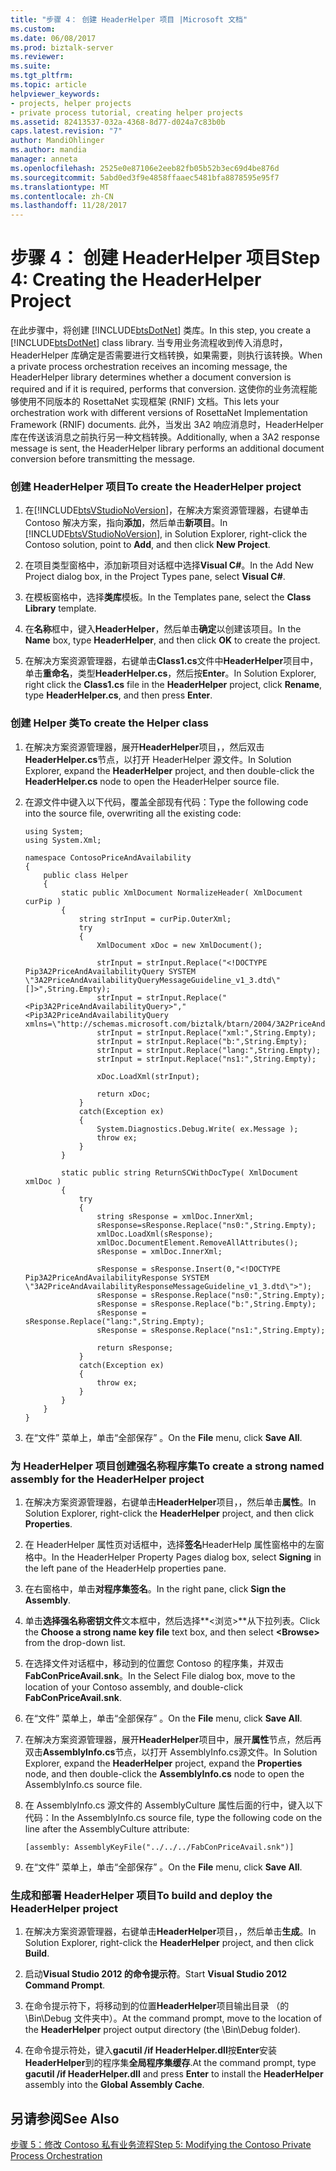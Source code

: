 ```yaml
---
title: "步骤 4： 创建 HeaderHelper 项目 |Microsoft 文档"
ms.custom: 
ms.date: 06/08/2017
ms.prod: biztalk-server
ms.reviewer: 
ms.suite: 
ms.tgt_pltfrm: 
ms.topic: article
helpviewer_keywords:
- projects, helper projects
- private process tutorial, creating helper projects
ms.assetid: 82413537-032a-4368-8d77-d024a7c83b0b
caps.latest.revision: "7"
author: MandiOhlinger
ms.author: mandia
manager: anneta
ms.openlocfilehash: 2525e0e87106e2eeb82fb05b52b3ec69d4be876d
ms.sourcegitcommit: 5abd0ed3f9e4858ffaaec5481bfa8878595e95f7
ms.translationtype: MT
ms.contentlocale: zh-CN
ms.lasthandoff: 11/28/2017
---
```

# <a name="step-4-creating-the-headerhelper-project"></a><span data-ttu-id="56be4-102">步骤 4： 创建 HeaderHelper 项目</span><span class="sxs-lookup"><span data-stu-id="56be4-102">Step 4: Creating the HeaderHelper Project</span></span>
<span data-ttu-id="56be4-103">在此步骤中，将创建 [!INCLUDE[btsDotNet](../../includes/btsdotnet-md.md)] 类库。</span><span class="sxs-lookup"><span data-stu-id="56be4-103">In this step, you create a [!INCLUDE[btsDotNet](../../includes/btsdotnet-md.md)] class library.</span></span> <span data-ttu-id="56be4-104">当专用业务流程收到传入消息时，HeaderHelper 库确定是否需要进行文档转换，如果需要，则执行该转换。</span><span class="sxs-lookup"><span data-stu-id="56be4-104">When a private process orchestration receives an incoming message, the HeaderHelper library determines whether a document conversion is required and if it is required, performs that conversion.</span></span> <span data-ttu-id="56be4-105">这使你的业务流程能够使用不同版本的 RosettaNet 实现框架 (RNIF) 文档。</span><span class="sxs-lookup"><span data-stu-id="56be4-105">This lets your orchestration work with different versions of RosettaNet Implementation Framework (RNIF) documents.</span></span> <span data-ttu-id="56be4-106">此外，当发出 3A2 响应消息时，HeaderHelper 库在传送该消息之前执行另一种文档转换。</span><span class="sxs-lookup"><span data-stu-id="56be4-106">Additionally, when a 3A2 response message is sent, the HeaderHelper library performs an additional document conversion before transmitting the message.</span></span>  
  
### <a name="to-create-the-headerhelper-project"></a><span data-ttu-id="56be4-107">创建 HeaderHelper 项目</span><span class="sxs-lookup"><span data-stu-id="56be4-107">To create the HeaderHelper project</span></span>  
  
1.  <span data-ttu-id="56be4-108">在[!INCLUDE[btsVStudioNoVersion](../../includes/btsvstudionoversion-md.md)]，在解决方案资源管理器，右键单击 Contoso 解决方案，指向**添加**，然后单击**新项目**。</span><span class="sxs-lookup"><span data-stu-id="56be4-108">In [!INCLUDE[btsVStudioNoVersion](../../includes/btsvstudionoversion-md.md)], in Solution Explorer, right-click the Contoso solution, point to **Add**, and then click **New Project**.</span></span>  
  
2.  <span data-ttu-id="56be4-109">在项目类型窗格中，添加新项目对话框中选择**Visual C#**。</span><span class="sxs-lookup"><span data-stu-id="56be4-109">In the Add New Project dialog box, in the Project Types pane, select **Visual C#**.</span></span>  
  
3.  <span data-ttu-id="56be4-110">在模板窗格中，选择**类库**模板。</span><span class="sxs-lookup"><span data-stu-id="56be4-110">In the Templates pane, select the **Class Library** template.</span></span>  
  
4.  <span data-ttu-id="56be4-111">在**名称**框中，键入**HeaderHelper**，然后单击**确定**以创建该项目。</span><span class="sxs-lookup"><span data-stu-id="56be4-111">In the **Name** box, type **HeaderHelper**, and then click **OK** to create the project.</span></span>  
  
5.  <span data-ttu-id="56be4-112">在解决方案资源管理器，右键单击**Class1.cs**文件中**HeaderHelper**项目中，单击**重命名**，类型**HeaderHelper.cs**，然后按**Enter**。</span><span class="sxs-lookup"><span data-stu-id="56be4-112">In Solution Explorer, right click the **Class1.cs** file in the **HeaderHelper** project, click **Rename**, type **HeaderHelper.cs**, and then press **Enter**.</span></span>  
  
### <a name="to-create-the-helper-class"></a><span data-ttu-id="56be4-113">创建 Helper 类</span><span class="sxs-lookup"><span data-stu-id="56be4-113">To create the Helper class</span></span>  
  
1.  <span data-ttu-id="56be4-114">在解决方案资源管理器，展开**HeaderHelper**项目，，然后双击**HeaderHelper.cs**节点，以打开 HeaderHelper 源文件。</span><span class="sxs-lookup"><span data-stu-id="56be4-114">In Solution Explorer, expand the **HeaderHelper** project, and then double-click the **HeaderHelper.cs** node to open the HeaderHelper source file.</span></span>  
  
2.  <span data-ttu-id="56be4-115">在源文件中键入以下代码，覆盖全部现有代码：</span><span class="sxs-lookup"><span data-stu-id="56be4-115">Type the following code into the source file, overwriting all the existing code:</span></span>  
  
    ```  
    using System;  
    using System.Xml;  
  
    namespace ContosoPriceAndAvailability  
    {  
        public class Helper  
        {  
            static public XmlDocument NormalizeHeader( XmlDocument curPip )  
            {  
                string strInput = curPip.OuterXml;  
                try  
                {  
                    XmlDocument xDoc = new XmlDocument();  
  
                    strInput = strInput.Replace("<!DOCTYPE Pip3A2PriceAndAvailabilityQuery SYSTEM \"3A2PriceAndAvailabilityQueryMessageGuideline_v1_3.dtd\"[]>",String.Empty);  
                    strInput = strInput.Replace("<Pip3A2PriceAndAvailabilityQuery>","<Pip3A2PriceAndAvailabilityQuery xmlns=\"http://schemas.microsoft.com/biztalk/btarn/2004/3A2PriceAndAvailabilityQueryMessageGuideline_v1_3.dtd\">");  
                    strInput = strInput.Replace("xml:",String.Empty);  
                    strInput = strInput.Replace("b:",String.Empty);  
                    strInput = strInput.Replace("lang:",String.Empty);  
                    strInput = strInput.Replace("ns1:",String.Empty);  
  
                    xDoc.LoadXml(strInput);  
  
                    return xDoc;  
                }  
                catch(Exception ex)  
                {  
                    System.Diagnostics.Debug.Write( ex.Message );  
                    throw ex;  
                }  
            }  
  
            static public string ReturnSCWithDocType( XmlDocument xmlDoc )  
            {  
                try  
                {  
                    string sResponse = xmlDoc.InnerXml;  
                    sResponse=sResponse.Replace("ns0:",String.Empty);  
                    xmlDoc.LoadXml(sResponse);  
                    xmlDoc.DocumentElement.RemoveAllAttributes();  
                    sResponse = xmlDoc.InnerXml;  
  
                    sResponse = sResponse.Insert(0,"<!DOCTYPE Pip3A2PriceAndAvailabilityResponse SYSTEM \"3A2PriceAndAvailabilityResponseMessageGuideline_v1_3.dtd\">");  
                    sResponse = sResponse.Replace("ns0:",String.Empty);  
                    sResponse = sResponse.Replace("b:",String.Empty);  
                    sResponse = sResponse.Replace("lang:",String.Empty);  
                    sResponse = sResponse.Replace("ns1:",String.Empty);  
  
                    return sResponse;  
                }  
                catch(Exception ex)  
                {  
                    throw ex;  
                }  
            }  
        }  
    }  
    ```  
  
3.  <span data-ttu-id="56be4-116">在“文件”  菜单上，单击“全部保存” 。</span><span class="sxs-lookup"><span data-stu-id="56be4-116">On the **File** menu, click **Save All**.</span></span>  
  
### <a name="to-create-a-strong-named-assembly-for-the-headerhelper-project"></a><span data-ttu-id="56be4-117">为 HeaderHelper 项目创建强名称程序集</span><span class="sxs-lookup"><span data-stu-id="56be4-117">To create a strong named assembly for the HeaderHelper project</span></span>  
  
1.  <span data-ttu-id="56be4-118">在解决方案资源管理器，右键单击**HeaderHelper**项目，，然后单击**属性**。</span><span class="sxs-lookup"><span data-stu-id="56be4-118">In Solution Explorer, right-click the **HeaderHelper** project, and then click **Properties**.</span></span>  
  
2.  <span data-ttu-id="56be4-119">在 HeaderHelper 属性页对话框中，选择**签名**HeaderHelp 属性窗格中的左窗格中。</span><span class="sxs-lookup"><span data-stu-id="56be4-119">In the HeaderHelper Property Pages dialog box, select **Signing** in the left pane of the HeaderHelp properties pane.</span></span>  
  
3.  <span data-ttu-id="56be4-120">在右窗格中，单击**对程序集签名**。</span><span class="sxs-lookup"><span data-stu-id="56be4-120">In the right pane, click **Sign the Assembly**.</span></span>  
  
4.  <span data-ttu-id="56be4-121">单击**选择强名称密钥文件**文本框中，然后选择**\<浏览\>**从下拉列表。</span><span class="sxs-lookup"><span data-stu-id="56be4-121">Click the **Choose a strong name key file** text box, and then select **\<Browse\>** from the drop-down list.</span></span>  
  
5.  <span data-ttu-id="56be4-122">在选择文件对话框中，移动到的位置您 Contoso 的程序集，并双击**FabConPriceAvail.snk**。</span><span class="sxs-lookup"><span data-stu-id="56be4-122">In the Select File dialog box, move to the location of your Contoso assembly, and double-click **FabConPriceAvail.snk**.</span></span>  
  
6.  <span data-ttu-id="56be4-123">在“文件”  菜单上，单击“全部保存” 。</span><span class="sxs-lookup"><span data-stu-id="56be4-123">On the **File** menu, click **Save All**.</span></span>  
  
7.  <span data-ttu-id="56be4-124">在解决方案资源管理器，展开**HeaderHelper**项目中，展开**属性**节点，然后再双击**AssemblyInfo.cs**节点，以打开 AssemblyInfo.cs源文件。</span><span class="sxs-lookup"><span data-stu-id="56be4-124">In Solution Explorer, expand the **HeaderHelper** project, expand the **Properties** node, and then double-click the **AssemblyInfo.cs** node to open the AssemblyInfo.cs source file.</span></span>  
  
8.  <span data-ttu-id="56be4-125">在 AssemblyInfo.cs 源文件的 AssemblyCulture 属性后面的行中，键入以下代码：</span><span class="sxs-lookup"><span data-stu-id="56be4-125">In the AssemblyInfo.cs source file, type the following code on the line after the AssemblyCulture attribute:</span></span>  
  
    ```  
    [assembly: AssemblyKeyFile("../../../FabConPriceAvail.snk")]  
    ```  
  
9. <span data-ttu-id="56be4-126">在“文件”  菜单上，单击“全部保存” 。</span><span class="sxs-lookup"><span data-stu-id="56be4-126">On the **File** menu, click **Save All**.</span></span>  
  
### <a name="to-build-and-deploy-the-headerhelper-project"></a><span data-ttu-id="56be4-127">生成和部署 HeaderHelper 项目</span><span class="sxs-lookup"><span data-stu-id="56be4-127">To build and deploy the HeaderHelper project</span></span>  
  
1.  <span data-ttu-id="56be4-128">在解决方案资源管理器，右键单击**HeaderHelper**项目，，然后单击**生成**。</span><span class="sxs-lookup"><span data-stu-id="56be4-128">In Solution Explorer, right-click the **HeaderHelper** project, and then click **Build**.</span></span>  
  
2.  <span data-ttu-id="56be4-129">启动**Visual Studio 2012 的命令提示符**。</span><span class="sxs-lookup"><span data-stu-id="56be4-129">Start **Visual Studio 2012 Command Prompt**.</span></span>  
  
3.  <span data-ttu-id="56be4-130">在命令提示符下，将移动到的位置**HeaderHelper**项目输出目录 （的 \Bin\Debug 文件夹中）。</span><span class="sxs-lookup"><span data-stu-id="56be4-130">At the command prompt, move to the location of the **HeaderHelper** project output directory (the \Bin\Debug folder).</span></span>  
  
4.  <span data-ttu-id="56be4-131">在命令提示符处，键入**gacutil /if HeaderHelper.dll**按**Enter**安装**HeaderHelper**到的程序集**全局程序集缓存**.</span><span class="sxs-lookup"><span data-stu-id="56be4-131">At the command prompt, type **gacutil /if HeaderHelper.dll** and press **Enter** to install the **HeaderHelper** assembly into the **Global Assembly Cache**.</span></span>  
  
## <a name="see-also"></a><span data-ttu-id="56be4-132">另请参阅</span><span class="sxs-lookup"><span data-stu-id="56be4-132">See Also</span></span>  
 [<span data-ttu-id="56be4-133">步骤 5：修改 Contoso 私有业务流程</span><span class="sxs-lookup"><span data-stu-id="56be4-133">Step 5: Modifying the Contoso Private Process Orchestration</span></span>](../../adapters-and-accelerators/accelerator-rosettanet/step-5-modifying-the-contoso-private-process-orchestration.md)
